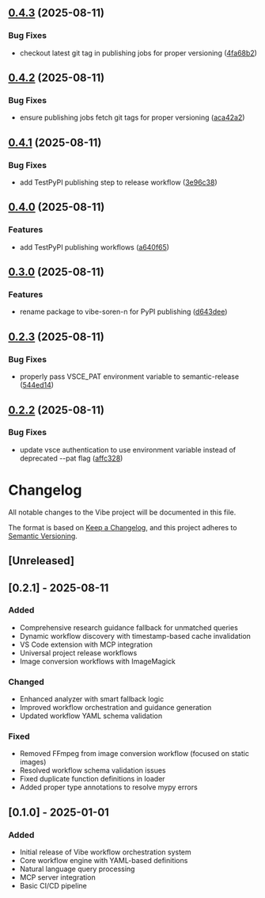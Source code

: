 ## [0.4.3](https://github.com/soren-n/vibe/compare/v0.4.2...v0.4.3) (2025-08-11)

### Bug Fixes

* checkout latest git tag in publishing jobs for proper versioning ([4fa68b2](https://github.com/soren-n/vibe/commit/4fa68b213202bf0d626a23369a95b63b117376eb))

## [0.4.2](https://github.com/soren-n/vibe/compare/v0.4.1...v0.4.2) (2025-08-11)

### Bug Fixes

* ensure publishing jobs fetch git tags for proper versioning ([aca42a2](https://github.com/soren-n/vibe/commit/aca42a2e407aeeb9a6f4a664500685da686a34a5))

## [0.4.1](https://github.com/soren-n/vibe/compare/v0.4.0...v0.4.1) (2025-08-11)

### Bug Fixes

* add TestPyPI publishing step to release workflow ([3e96c38](https://github.com/soren-n/vibe/commit/3e96c38db69c60fc9fdddcc2a4961fbffac873ba))

## [0.4.0](https://github.com/soren-n/vibe/compare/v0.3.0...v0.4.0) (2025-08-11)

### Features

* add TestPyPI publishing workflows ([a640f65](https://github.com/soren-n/vibe/commit/a640f65ae7d2e527c36c337cb39318db080ce54d))

## [0.3.0](https://github.com/soren-n/vibe/compare/v0.2.3...v0.3.0) (2025-08-11)

### Features

* rename package to vibe-soren-n for PyPI publishing ([d643dee](https://github.com/soren-n/vibe/commit/d643deec88a40c5a8ac9121284847496de4336f7))

## [0.2.3](https://github.com/soren-n/vibe/compare/v0.2.2...v0.2.3) (2025-08-11)

### Bug Fixes

* properly pass VSCE_PAT environment variable to semantic-release ([544ed14](https://github.com/soren-n/vibe/commit/544ed14ad210d2857b2eeed71bd0d525d85664e6))

## [0.2.2](https://github.com/soren-n/vibe/compare/v0.2.1...v0.2.2) (2025-08-11)

### Bug Fixes

* update vsce authentication to use environment variable instead of deprecated --pat flag ([affc328](https://github.com/soren-n/vibe/commit/affc328e647ddcdb89c55d6327961fcf384b3176))

# Changelog

All notable changes to the Vibe project will be documented in this file.

The format is based on [Keep a Changelog](https://keepachangelog.com/en/1.0.0/),
and this project adheres to [Semantic Versioning](https://semver.org/spec/v2.0.0.html).

## [Unreleased]

## [0.2.1] - 2025-08-11

### Added
- Comprehensive research guidance fallback for unmatched queries
- Dynamic workflow discovery with timestamp-based cache invalidation
- VS Code extension with MCP integration
- Universal project release workflows
- Image conversion workflows with ImageMagick

### Changed
- Enhanced analyzer with smart fallback logic
- Improved workflow orchestration and guidance generation
- Updated workflow YAML schema validation

### Fixed
- Removed FFmpeg from image conversion workflow (focused on static images)
- Resolved workflow schema validation issues
- Fixed duplicate function definitions in loader
- Added proper type annotations to resolve mypy errors

## [0.1.0] - 2025-01-01

### Added
- Initial release of Vibe workflow orchestration system
- Core workflow engine with YAML-based definitions
- Natural language query processing
- MCP server integration
- Basic CI/CD pipeline
